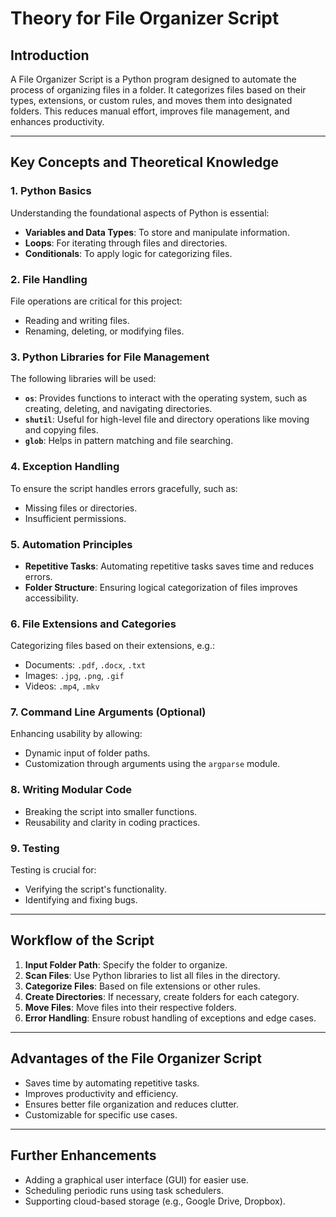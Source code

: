 # Theory for File Organizer Script

## **Introduction**
A File Organizer Script is a Python program designed to automate the process of organizing files in a folder. It categorizes files based on their types, extensions, or custom rules, and moves them into designated folders. This reduces manual effort, improves file management, and enhances productivity.

---

## **Key Concepts and Theoretical Knowledge**

### **1. Python Basics**
Understanding the foundational aspects of Python is essential:
- **Variables and Data Types**: To store and manipulate information.
- **Loops**: For iterating through files and directories.
- **Conditionals**: To apply logic for categorizing files.

### **2. File Handling**
File operations are critical for this project:
- Reading and writing files.
- Renaming, deleting, or modifying files.

### **3. Python Libraries for File Management**
The following libraries will be used:
- **`os`**: Provides functions to interact with the operating system, such as creating, deleting, and navigating directories.
- **`shutil`**: Useful for high-level file and directory operations like moving and copying files.
- **`glob`**: Helps in pattern matching and file searching.

### **4. Exception Handling**
To ensure the script handles errors gracefully, such as:
- Missing files or directories.
- Insufficient permissions.

### **5. Automation Principles**
- **Repetitive Tasks**: Automating repetitive tasks saves time and reduces errors.
- **Folder Structure**: Ensuring logical categorization of files improves accessibility.

### **6. File Extensions and Categories**
Categorizing files based on their extensions, e.g.:
- Documents: `.pdf`, `.docx`, `.txt`
- Images: `.jpg`, `.png`, `.gif`
- Videos: `.mp4`, `.mkv`

### **7. Command Line Arguments (Optional)**
Enhancing usability by allowing:
- Dynamic input of folder paths.
- Customization through arguments using the `argparse` module.

### **8. Writing Modular Code**
- Breaking the script into smaller functions.
- Reusability and clarity in coding practices.

### **9. Testing**
Testing is crucial for:
- Verifying the script's functionality.
- Identifying and fixing bugs.

---

## **Workflow of the Script**

1. **Input Folder Path**: Specify the folder to organize.
2. **Scan Files**: Use Python libraries to list all files in the directory.
3. **Categorize Files**: Based on file extensions or other rules.
4. **Create Directories**: If necessary, create folders for each category.
5. **Move Files**: Move files into their respective folders.
6. **Error Handling**: Ensure robust handling of exceptions and edge cases.

---

## **Advantages of the File Organizer Script**
- Saves time by automating repetitive tasks.
- Improves productivity and efficiency.
- Ensures better file organization and reduces clutter.
- Customizable for specific use cases.

---

## **Further Enhancements**
- Adding a graphical user interface (GUI) for easier use.
- Scheduling periodic runs using task schedulers.
- Supporting cloud-based storage (e.g., Google Drive, Dropbox).
